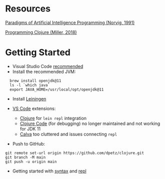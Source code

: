 # Resources

[Paradigms of Artificial Intelligence Programming (Norvig, 1991)](https://github.com/norvig/paip-lisp)

[Programming Clojure (Miller, 2018)](https://www.amazon.com/Programming-Clojure-Pragmatic-Programmers-Miller/dp/1680502468)

# Getting Started

- Visual Studio Code [recommended][blog]
- Install the recommended JVM:
```
  brew install openjdk@11
  ls -l `which java`
  export JAVA_HOME=/usr/local/opt/openjdk@11
```

- Install [Leiningen]
- [VS Code] extensions:
  - [Clojure][lisin] for `lein repl` integration
  - [Clojure Code][norton] (for debugging) no longer maintained and not working for JDK 11
  - [Calva] too cluttered and issues connecting `repl`

- Push to GitHub:
```
git remote set-url origin https://github.com/dpetz/clojure.git
git branch -M main
git push -u origin main
```

- Getting started with [syntax] and [repl] 

[Calva]: https://marketplace.visualstudio.com/items?itemName=betterthantomorrow.calva
[norton]: https://marketplace.visualstudio.com/items?itemName=jamesnorton.continuum
[lisin]: https://marketplace.visualstudio.com/items?itemName=avli.clojure
[Clojure]: https://clojure.org/
[syntax]: https://clojure.org/guides/learn/syntax
[repl]: https://clojure.org/guides/repl/basic_usage
[VS Code]: https://code.visualstudio.com/
[blog]: https://spin.atomicobject.com/2017/06/22/clojure-development-with-visual-studio-code/
[Leiningen]: https://leiningen.org/#install
[extension]: https://marketplace.visualstudio.com/items?itemName=avli.clojure